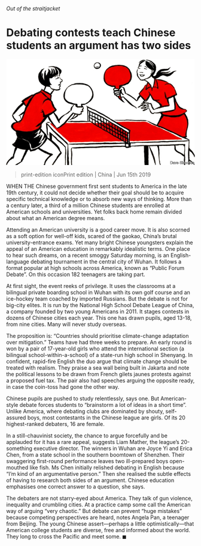 ###### Out of the straitjacket

# Debating contests teach Chinese students an argument has two sides 

![image](images/20190615_CND001_1.jpg) 

> print-edition iconPrint edition | China | Jun 15th 2019 

WHEN THE Chinese government first sent students to America in the late 19th century, it could not decide whether their goal should be to acquire specific technical knowledge or to absorb new ways of thinking. More than a century later, a third of a million Chinese students are enrolled at American schools and universities. Yet folks back home remain divided about what an American degree means. 

Attending an American university is a good career move. It is also scorned as a soft option for well-off kids, scared of the gaokao, China’s brutal university-entrance exams. Yet many bright Chinese youngsters explain the appeal of an American education in remarkably idealistic terms. One place to hear such dreams, on a recent smoggy Saturday morning, is an English-language debating tournament in the central city of Wuhan. It follows a format popular at high schools across America, known as “Public Forum Debate”. On this occasion 182 teenagers are taking part. 

At first sight, the event reeks of privilege. It uses the classrooms at a bilingual private boarding school in Wuhan with its own golf course and an ice-hockey team coached by imported Russians. But the debate is not for big-city elites. It is run by the National High School Debate League of China, a company founded by two young Americans in 2011. It stages contests in dozens of Chinese cities each year. This one has drawn pupils, aged 13-18, from nine cities. Many will never study overseas. 

The proposition is: “Countries should prioritise climate-change adaptation over mitigation.” Teams have had three weeks to prepare. An early round is won by a pair of 17-year-old girls who attend the international section (a bilingual school-within-a-school) of a state-run high school in Shenyang. In confident, rapid-fire English the duo argue that climate change should be treated with realism. They praise a sea wall being built in Jakarta and note the political lessons to be drawn from French gilets jaunes protests against a proposed fuel tax. The pair also had speeches arguing the opposite ready, in case the coin-toss had gone the other way. 

Chinese pupils are pushed to study relentlessly, says one. But American-style debate forces students to “brainstorm a lot of ideas in a short time”. Unlike America, where debating clubs are dominated by shouty, self-assured boys, most contestants in the Chinese league are girls. Of its 20 highest-ranked debaters, 16 are female. 

In a still-chauvinist society, the chance to argue forcefully and be applauded for it has a rare appeal, suggests Liam Mather, the league’s 20-something executive director. The winners in Wuhan are Joyce Yi and Erica Chen, from a state school in the southern boomtown of Shenzhen. Their swaggering first-round performance leaves two ill-prepared boys open-mouthed like fish. Ms Chen initially relished debating in English because “I’m kind of an argumentative person.” Then she realised the subtle effects of having to research both sides of an argument. Chinese education emphasises one correct answer to a question, she says. 

The debaters are not starry-eyed about America. They talk of gun violence, inequality and crumbling cities. At a practice camp some call the American way of arguing “very chaotic.” But debate can prevent “huge mistakes” because competing perspectives are heard, notes Angela Pan, a teenager from Beijing. The young Chinese assert—perhaps a little optimistically—that American college students are diverse, free and informed about the world. They long to cross the Pacific and meet some. ◼ 

